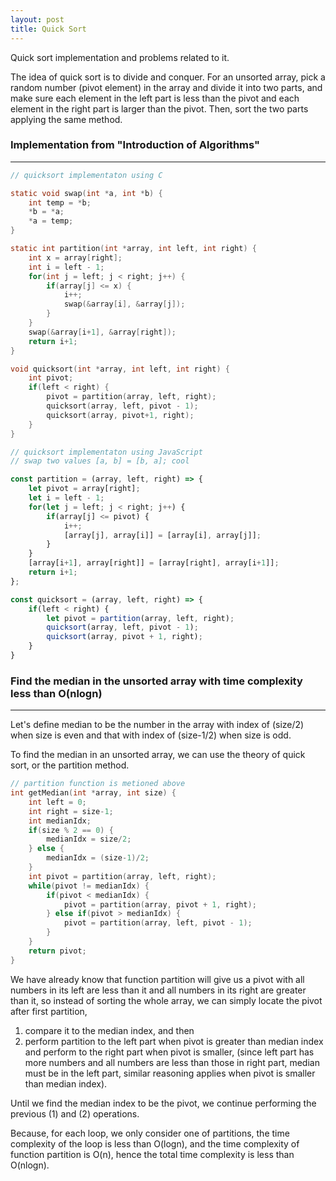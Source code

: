 ```yaml
---
layout: post
title: Quick Sort
---
```


Quick sort implementation and problems related to it.
<!--more-->

The idea of quick sort is to divide and conquer. For an unsorted array, pick a random number (pivot element) in the array and divide it into two parts, and make sure each element in the left part is less than the pivot and each element in the right part is larger than the pivot. Then, sort the two parts applying the same method.


### Implementation from "Introduction of Algorithms"
<hr/>

```c
// quicksort implementaton using C

static void swap(int *a, int *b) {
    int temp = *b;
    *b = *a;
    *a = temp;
}

static int partition(int *array, int left, int right) {
    int x = array[right];
    int i = left - 1;
    for(int j = left; j < right; j++) {
        if(array[j] <= x) {
            i++;
            swap(&array[i], &array[j]);
        }
    }
    swap(&array[i+1], &array[right]);
    return i+1;
}

void quicksort(int *array, int left, int right) {
    int pivot;
    if(left < right) {
        pivot = partition(array, left, right);
        quicksort(array, left, pivot - 1);
        quicksort(array, pivot+1, right);
    }
}
```

```javascript
// quicksort implementaton using JavaScript
// swap two values [a, b] = [b, a]; cool

const partition = (array, left, right) => {
    let pivot = array[right];
    let i = left - 1;
    for(let j = left; j < right; j++) {
        if(array[j] <= pivot) {
            i++;
            [array[j], array[i]] = [array[i], array[j]];
        }
    }
    [array[i+1], array[right]] = [array[right], array[i+1]];
    return i+1;
};

const quicksort = (array, left, right) => {
    if(left < right) {
        let pivot = partition(array, left, right);
        quicksort(array, left, pivot - 1);
        quicksort(array, pivot + 1, right);
    }
}
```

### Find the median in the unsorted array with time complexity less than O(nlogn)
<hr/>

Let's define median to be the number in the array with index of (size/2) when size is even and that with index of (size-1/2) when size is odd.

To find the median in an unsorted array, we can use the theory of quick sort, or the partition method.

```c
// partition function is metioned above
int getMedian(int *array, int size) {
    int left = 0;
    int right = size-1;
    int medianIdx;
    if(size % 2 == 0) {
        medianIdx = size/2;
    } else {
        medianIdx = (size-1)/2;
    }
    int pivot = partition(array, left, right);
    while(pivot != medianIdx) {
        if(pivot < medianIdx) {
            pivot = partition(array, pivot + 1, right);
        } else if(pivot > medianIdx) {
            pivot = partition(array, left, pivot - 1);
        }
    }
    return pivot;
}
```

We have already know that function partition will give us a pivot with all numbers in its left are less than it and all numbers in its right are greater than it, so instead of sorting the whole array, we can simply locate the pivot after first partition, 
1. compare it to the median index, and then 
2. perform partition to the left part when pivot is greater than median index and perform to the right part when pivot is smaller, (since left part has more numbers and all numbers are less than those in right part, median must be in the left part, similar reasoning applies when pivot is smaller than median index). 

Until we find the median index to be the pivot, we continue performing the previous (1) and (2) operations.

Because, for each loop, we only consider one of partitions, the time complexity of the loop is less than O(logn), and the time complexity of function partition is O(n), hence the total time complexity is less than O(nlogn).
